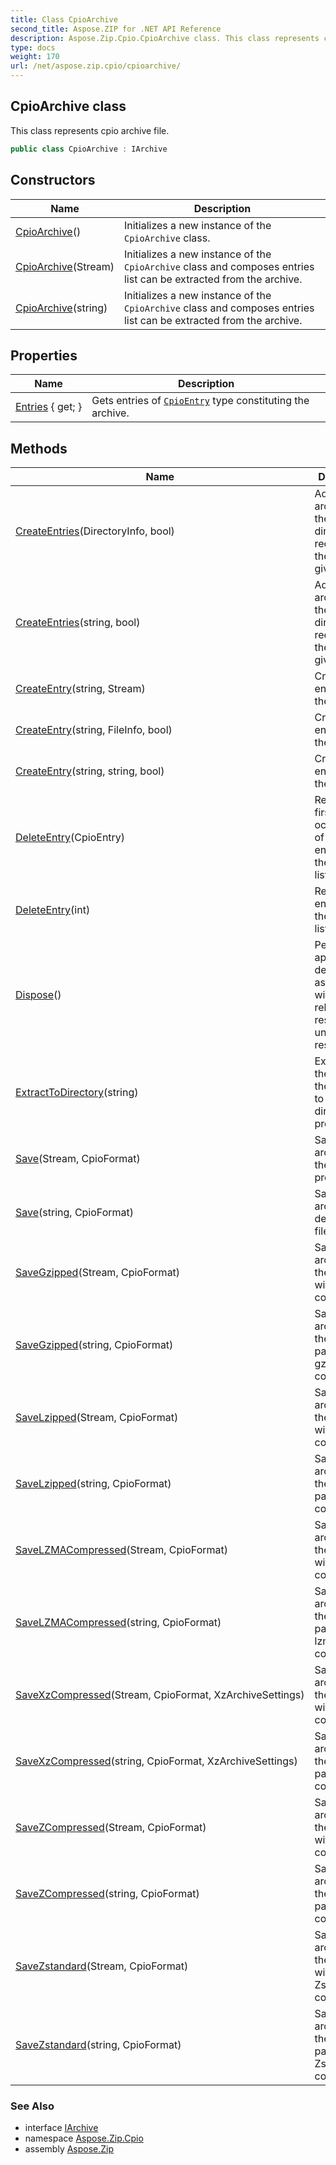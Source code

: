 ```yaml
---
title: Class CpioArchive
second_title: Aspose.ZIP for .NET API Reference
description: Aspose.Zip.Cpio.CpioArchive class. This class represents cpio archive file
type: docs
weight: 170
url: /net/aspose.zip.cpio/cpioarchive/
---
```

## CpioArchive class

This class represents cpio archive file.

```csharp
public class CpioArchive : IArchive
```

## Constructors

| Name | Description |
| --- | --- |
| [CpioArchive](cpioarchive/#constructor)() | Initializes a new instance of the `CpioArchive` class. |
| [CpioArchive](cpioarchive/#constructor_1)(Stream) | Initializes a new instance of the `CpioArchive` class and composes entries list can be extracted from the archive. |
| [CpioArchive](cpioarchive/#constructor_2)(string) | Initializes a new instance of the `CpioArchive` class and composes entries list can be extracted from the archive. |

## Properties

| Name | Description |
| --- | --- |
| [Entries](../../aspose.zip.cpio/cpioarchive/entries/) { get; } | Gets entries of [`CpioEntry`](../cpioentry/) type constituting the archive. |

## Methods

| Name | Description |
| --- | --- |
| [CreateEntries](../../aspose.zip.cpio/cpioarchive/createentries/#createentries)(DirectoryInfo, bool) | Adds to the archive all the files and directories recursively in the directory given. |
| [CreateEntries](../../aspose.zip.cpio/cpioarchive/createentries/#createentries_1)(string, bool) | Adds to the archive all the files and directories recursively in the directory given. |
| [CreateEntry](../../aspose.zip.cpio/cpioarchive/createentry/#createentry_1)(string, Stream) | Create single entry within the archive. |
| [CreateEntry](../../aspose.zip.cpio/cpioarchive/createentry/#createentry)(string, FileInfo, bool) | Create single entry within the archive. |
| [CreateEntry](../../aspose.zip.cpio/cpioarchive/createentry/#createentry_2)(string, string, bool) | Create single entry within the archive. |
| [DeleteEntry](../../aspose.zip.cpio/cpioarchive/deleteentry/#deleteentry)(CpioEntry) | Removes the first occurrence of a specific entry from the entries list. |
| [DeleteEntry](../../aspose.zip.cpio/cpioarchive/deleteentry/#deleteentry_1)(int) | Removes the entry from the entries list by index. |
| [Dispose](../../aspose.zip.cpio/cpioarchive/dispose/)() | Performs application-defined tasks associated with freeing, releasing, or resetting unmanaged resources. |
| [ExtractToDirectory](../../aspose.zip.cpio/cpioarchive/extracttodirectory/)(string) | Extracts all the files in the archive to the directory provided. |
| [Save](../../aspose.zip.cpio/cpioarchive/save/#save)(Stream, CpioFormat) | Saves archive to the stream provided. |
| [Save](../../aspose.zip.cpio/cpioarchive/save/#save_1)(string, CpioFormat) | Saves archive to destination file provided. |
| [SaveGzipped](../../aspose.zip.cpio/cpioarchive/savegzipped/#savegzipped)(Stream, CpioFormat) | Saves archive to the stream with gzip compression. |
| [SaveGzipped](../../aspose.zip.cpio/cpioarchive/savegzipped/#savegzipped_1)(string, CpioFormat) | Saves archive to the file by path with gzip compression. |
| [SaveLzipped](../../aspose.zip.cpio/cpioarchive/savelzipped/#savelzipped)(Stream, CpioFormat) | Saves archive to the stream with lzip compression. |
| [SaveLzipped](../../aspose.zip.cpio/cpioarchive/savelzipped/#savelzipped_1)(string, CpioFormat) | Saves archive to the file by path with lzip compression. |
| [SaveLZMACompressed](../../aspose.zip.cpio/cpioarchive/savelzmacompressed/#savelzmacompressed)(Stream, CpioFormat) | Saves the archive to the stream with LZMA compression. |
| [SaveLZMACompressed](../../aspose.zip.cpio/cpioarchive/savelzmacompressed/#savelzmacompressed_1)(string, CpioFormat) | Saves the archive to the file by path with lzma compression. |
| [SaveXzCompressed](../../aspose.zip.cpio/cpioarchive/savexzcompressed/#savexzcompressed)(Stream, CpioFormat, XzArchiveSettings) | Saves archive to the stream with xz compression. |
| [SaveXzCompressed](../../aspose.zip.cpio/cpioarchive/savexzcompressed/#savexzcompressed_1)(string, CpioFormat, XzArchiveSettings) | Saves archive to the path by path with xz compression. |
| [SaveZCompressed](../../aspose.zip.cpio/cpioarchive/savezcompressed/#savezcompressed)(Stream, CpioFormat) | Saves archive to the stream with Z compression. |
| [SaveZCompressed](../../aspose.zip.cpio/cpioarchive/savezcompressed/#savezcompressed_1)(string, CpioFormat) | Saves archive to the path by path with Z compression. |
| [SaveZstandard](../../aspose.zip.cpio/cpioarchive/savezstandard/#savezstandard)(Stream, CpioFormat) | Saves archive to the stream with Zstandard compression. |
| [SaveZstandard](../../aspose.zip.cpio/cpioarchive/savezstandard/#savezstandard_1)(string, CpioFormat) | Saves archive to the file by path with Zstandard compression. |

### See Also

* interface [IArchive](../../aspose.zip/iarchive/)
* namespace [Aspose.Zip.Cpio](../../aspose.zip.cpio/)
* assembly [Aspose.Zip](../../)


